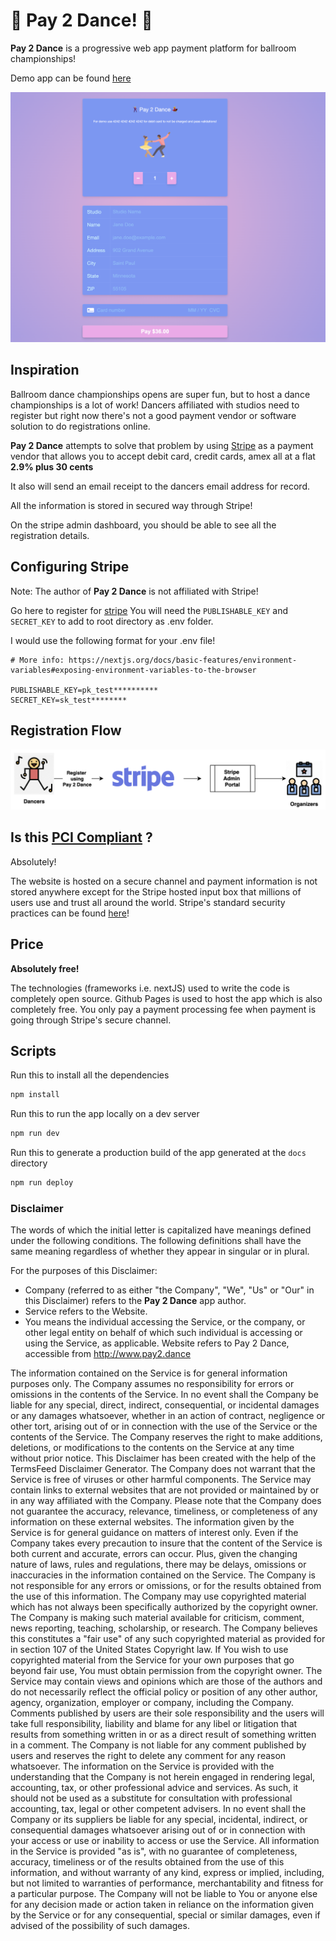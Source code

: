 # 🕺 Pay 2 Dance! 💃

**Pay 2 Dance** is a progressive web app payment platform for ballroom championships!

Demo app can be found [here](https://www.pay2.dance)

![AppScreenshot](./Pay2DanceApp.png)

## Inspiration

Ballroom dance championships opens are super fun, but to host a dance championships is a lot of work! Dancers affiliated with studios need to register but right now there's not a good payment vendor or software solution to do registrations online.

**Pay 2 Dance** attempts to solve that problem by using [Stripe](https://stripe.com/) as a payment vendor that allows you to accept debit card, credit cards, amex all at a flat **2.9% plus 30 cents**

It also will send an email receipt to the dancers email address for record.

All the information is stored in secured way through Stripe!

On the stripe admin dashboard, you should be able to see all the registration details.

## Configuring Stripe

Note: The author of **Pay 2 Dance** is not affiliated with Stripe!

Go here to register for [stripe](https://dashboard.stripe.com/)
You will need the `PUBLISHABLE_KEY` and `SECRET_KEY` to add to root directory as .env folder.

I would use the following format for your .env file!

```
# More info: https://nextjs.org/docs/basic-features/environment-variables#exposing-environment-variables-to-the-browser

PUBLISHABLE_KEY=pk_test**********
SECRET_KEY=sk_test********
```

## Registration Flow

![Flow](./Pay2DanceFlow.png)

## Is this [PCI Compliant](https://en.wikipedia.org/wiki/Payment_Card_Industry_Data_Security_Standard) ?

Absolutely! 

The website is hosted on a secure channel and payment information is not stored anywhere except for the Stripe hosted input box that millions of users use and trust all around the world. Stripe's standard security practices can be found [here](https://stripe.com/docs/security/stripe)!

## Price

**Absolutely free!**

The technologies (frameworks i.e. nextJS) used to write the code is completely open source.
Github Pages is used to host the app which is also completely free.
You only pay a payment processing fee when payment is going through Stripe's secure channel.

## Scripts

Run this to install all the dependencies

```bash
npm install
```

Run this to run the app locally on a dev server

```bash
npm run dev
```

Run this to generate a production build of the app generated at the `docs` directory

```bash
npm run deploy
```

### Disclaimer

The words of which the initial letter is capitalized have meanings defined under the following conditions. The following definitions shall have the same meaning regardless of whether they appear in singular or in plural.

For the purposes of this Disclaimer:

- Company (referred to as either "the Company", "We", "Us" or "Our" in this Disclaimer) refers to the **Pay 2 Dance** app author.
- Service refers to the Website.
- You means the individual accessing the Service, or the company, or other legal entity on behalf of which such individual is accessing or using the Service, as applicable.
  Website refers to Pay 2 Dance, accessible from http://www.pay2.dance

The information contained on the Service is for general information purposes only.
The Company assumes no responsibility for errors or omissions in the contents of the Service.
In no event shall the Company be liable for any special, direct, indirect, consequential, or incidental damages or any damages whatsoever, whether in an action of contract, negligence or other tort, arising out of or in connection with the use of the Service or the contents of the Service. The Company reserves the right to make additions, deletions, or modifications to the contents on the Service at any time without prior notice. This Disclaimer has been created with the help of the TermsFeed Disclaimer Generator.
The Company does not warrant that the Service is free of viruses or other harmful components.
The Service may contain links to external websites that are not provided or maintained by or in any way affiliated with the Company.
Please note that the Company does not guarantee the accuracy, relevance, timeliness, or completeness of any information on these external websites.
The information given by the Service is for general guidance on matters of interest only. Even if the Company takes every precaution to insure that the content of the Service is both current and accurate, errors can occur. Plus, given the changing nature of laws, rules and regulations, there may be delays, omissions or inaccuracies in the information contained on the Service.
The Company is not responsible for any errors or omissions, or for the results obtained from the use of this information.
The Company may use copyrighted material which has not always been specifically authorized by the copyright owner. The Company is making such material available for criticism, comment, news reporting, teaching, scholarship, or research.
The Company believes this constitutes a "fair use" of any such copyrighted material as provided for in section 107 of the United States Copyright law.
If You wish to use copyrighted material from the Service for your own purposes that go beyond fair use, You must obtain permission from the copyright owner.
The Service may contain views and opinions which are those of the authors and do not necessarily reflect the official policy or position of any other author, agency, organization, employer or company, including the Company.
Comments published by users are their sole responsibility and the users will take full responsibility, liability and blame for any libel or litigation that results from something written in or as a direct result of something written in a comment. The Company is not liable for any comment published by users and reserves the right to delete any comment for any reason whatsoever.
The information on the Service is provided with the understanding that the Company is not herein engaged in rendering legal, accounting, tax, or other professional advice and services. As such, it should not be used as a substitute for consultation with professional accounting, tax, legal or other competent advisers.
In no event shall the Company or its suppliers be liable for any special, incidental, indirect, or consequential damages whatsoever arising out of or in connection with your access or use or inability to access or use the Service.
All information in the Service is provided "as is", with no guarantee of completeness, accuracy, timeliness or of the results obtained from the use of this information, and without warranty of any kind, express or implied, including, but not limited to warranties of performance, merchantability and fitness for a particular purpose.
The Company will not be liable to You or anyone else for any decision made or action taken in reliance on the information given by the Service or for any consequential, special or similar damages, even if advised of the possibility of such damages.
